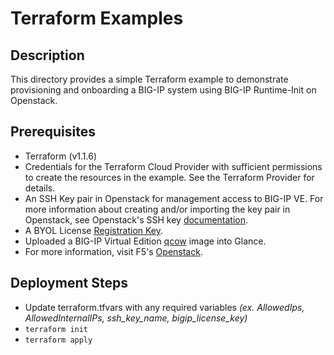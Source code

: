 # Terraform Examples

## Description

This directory provides a simple Terraform example to demonstrate provisioning and onboarding a BIG-IP system using BIG-IP Runtime-Init on Openstack.

## Prerequisites
 * Terraform (v1.1.6)
 * Credentials for the Terraform Cloud Provider with sufficient permissions to create the resources in the example. See the Terraform Provider for details.
 *  An SSH Key pair in Openstack for management access to BIG-IP VE. For more information about creating and/or importing the key pair in Openstack, see Openstack's SSH key [documentation](https://docs.openstack.org/horizon/latest/user/configure-access-and-security-for-instances.html).
 * A BYOL License [Registration Key](https://www.f5.com/trials/big-ip-virtual-edition).
 * Uploaded a BIG-IP Virtual Edition [qcow](https://downloads.f5.com) image into Glance. 
 * For more information, visit F5's [Openstack]( https://www.f5.com/partners/technology-alliances/openstack).

## Deployment Steps
 * Update terraform.tfvars with any required variables *(ex. AllowedIps, AllowedInternalIPs, ssh_key_name, bigip_license_key)*
 * `terraform init`
 * `terraform apply`
